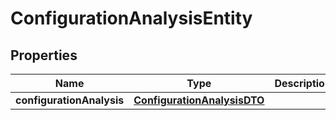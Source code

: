 # ConfigurationAnalysisEntity

## Properties
Name | Type | Description | Notes
------------ | ------------- | ------------- | -------------
**configurationAnalysis** | [**ConfigurationAnalysisDTO**](ConfigurationAnalysisDTO.md) |  |  [optional]
